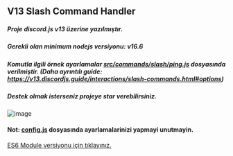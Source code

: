 ## V13 Slash Command Handler
##### Proje discord.js v13 üzerine yazılmıştır.
##### **Gerekli olan minimum nodejs versiyonu: v16.6**
##### Komutla ilgili örnek ayarlamalar [src/commands/slash/ping.js](https://github.com/memte/v13-slash-command-handler/blob/main/src/commands/slash/ping.js) dosyasında verilmiştir. (Daha ayrıntılı guide: https://v13.discordjs.guide/interactions/slash-commands.html#options)
##### Destek olmak isterseniz projeye star verebilirsiniz.
 
![image](https://user-images.githubusercontent.com/63320170/175336722-373eaf92-1454-4bce-b97c-e8a629c2628e.png)

#### Not: [config.js](https://github.com/memte/v13-slash-command-handler/blob/main/src/config.js) dosyasında ayarlamalarinizi yapmayi unutmayin.
[ES6 Module versiyonu için tıklayınız.](https://github.com/memte/v13-slash-command-handler/tree/es6)
